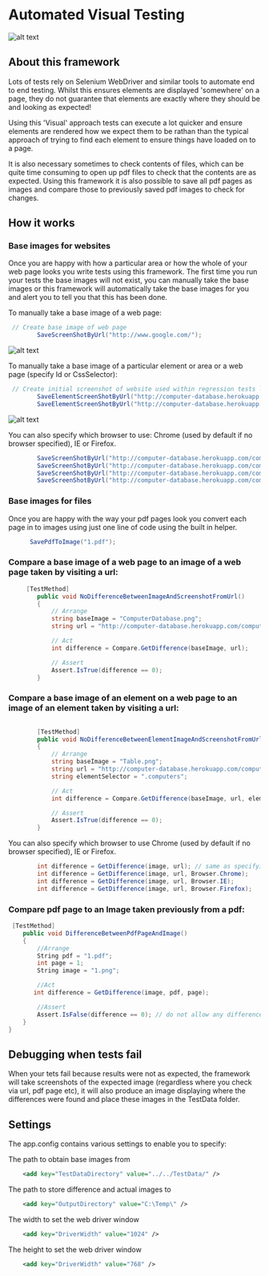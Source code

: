 # Automated Visual Testing

![alt text](https://github.com/vivrichards600/AutomatedVisualTesting/blob/master/AutomatedVisualTesting/TestData/diff.png "Chrome Differences Screenshot")

## About this framework

Lots of tests rely on Selenium WebDriver and similar tools to automate end to end testing. Whilst this ensures elements are displayed 'somewhere' on a page, they do not guarantee that elements are exactly where they should be and looking as expected! 

Using this 'Visual' approach tests can execute a lot quicker and ensure elements are rendered how we expect them to be rathan than the typical approach of trying to find each element to ensure things have loaded on to a page.

It is also necessary sometimes to check contents of files, which can be quite time consuming to open up pdf files to check that the contents are as expected. Using this framework it is also possible to save all pdf pages as images and compare those to previously saved pdf images to check for changes.

## How it works 

### Base images for websites
Once you are happy with how a particular area or how the whole of your web page looks you write tests using this framework. The first time you run your tests the base images will not exist, you can manually take the base images or this framework will automatically take the base images for you and alert you to tell you that this has been done.

To manually take a base image of a web page:

``` c#
 // Create base image of web page
        SaveScreenShotByUrl("http://www.google.com/");
```


![alt text](https://github.com/vivrichards600/AutomatedVisualTesting/blob/master/AutomatedVisualTesting/TestData/ComputerDatabase.png "Web Page Screenshot")

To manually take a base image of a particular element or area or a web page (specify Id or CssSelector):
``` c#
 // Create initial screenshot of website used within regression tests later on
        SaveElementScreenShotByUrl("http://computer-database.herokuapp.com/computers", ".table"); // take base image by using css selector
        SaveElementScreenShotByUrl("http://computer-database.herokuapp.com/computers", "table"); // take base image by using ID selector
```

![alt text](https://github.com/vivrichards600/AutomatedVisualTesting/blob/master/AutomatedVisualTesting/TestData/Table.png "Element Screenshot")

You can also specify which browser to use: Chrome (used by default if no browser specified), IE or Firefox. 

``` c#
        SaveScreenShotByUrl("http://computer-database.herokuapp.com/computers"); // same as specifying Browser.Chrome
        SaveScreenShotByUrl("http://computer-database.herokuapp.com/computers", Browser.Chrome);
        SaveScreenShotByUrl("http://computer-database.herokuapp.com/computers", Browser.IE);
        SaveScreenShotByUrl("http://computer-database.herokuapp.com/computers", Browser.Firefox);
```

### Base images for files
Once you are happy with the way your pdf pages look you convert each page in to images using just one line of code using the built in helper. 

``` c#
      SavePdfToImage("1.pdf");
```

### Compare a base image of a web page to an image of a web page taken by visiting a url:

``` c#
     [TestMethod]
        public void NoDifferenceBetweenImageAndScreenshotFromUrl()
        {
            // Arrange
            string baseImage = "ComputerDatabase.png";
            string url = "http://computer-database.herokuapp.com/computers";

            // Act
            int difference = Compare.GetDifference(baseImage, url);

            // Assert
            Assert.IsTrue(difference == 0);
        }
```

### Compare a base image of an element on a web page to an image of an element taken by visiting a url:

``` c#

        [TestMethod]
        public void NoDifferenceBetweenElementImageAndScreenshotFromUrl()
        {
            // Arrange
            string baseImage = "Table.png";
            string url = "http://computer-database.herokuapp.com/computers";
            string elementSelector = ".computers";

            // Act
            int difference = Compare.GetDifference(baseImage, url, elementSelector);

            // Assert
            Assert.IsTrue(difference == 0);
        }
```

You can also specify which browser to use Chrome (used by default if no browser specified), IE or Firefox. 

``` c#
        int difference = GetDifference(image, url); // same as specifying Browser.Chrome
        int difference = GetDifference(image, url, Browser.Chrome);
        int difference = GetDifference(image, url, Browser.IE);
        int difference = GetDifference(image, url, Browser.Firefox);    
```

### Compare pdf page to an Image taken previously from a pdf:

``` c#
 [TestMethod]
    public void DifferenceBetweenPdfPageAndImage()
    {
        //Arrange
        String pdf = "1.pdf";
        int page = 1;
        String image = "1.png";

        //Act
       int difference = GetDifference(image, pdf, page);

        //Assert
        Assert.IsFalse(difference == 0); // do not allow any difference
    }
}
```
## Debugging when tests fail

When your tets fail because results were not as expected, the framework will take screenshots of the expected image (regardless where you check via url, pdf page etc), it will also produce an image displaying where the differences were found and place these images in the TestData folder.

## Settings
The app.config contains various settings to enable you to specify:


The path to obtain base images from
``` xml
    <add key="TestDataDirectory" value="../../TestData/" />
```

The path to store difference and actual images to
``` xml
    <add key="OutputDirectory" value="C:\Temp\" /> 
```

The width to set the web driver window
``` xml
    <add key="DriverWidth" value="1024" /> 
```

The height to set the web driver window
``` xml
    <add key="DriverWidth" value="768" /> 
```


   